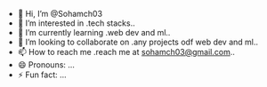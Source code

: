 - 👋 Hi, I’m @Sohamch03
- 👀 I’m interested in .tech stacks..
- 🌱 I’m currently learning .web dev and ml..
- 💞️ I’m looking to collaborate on .any projects odf web dev and ml..
- 📫 How to reach me .reach me at sohamch03@gmail.com..
- 😄 Pronouns: ...
- ⚡ Fun fact: ...

<!---
Sohamch03/Sohamch03 is a ✨ special ✨ repository because its `README.md` (this file) appears on your GitHub profile.
You can click the Preview link to take a look at your changes.
--->
